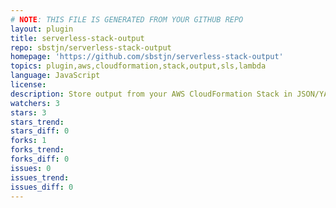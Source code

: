 ```yaml
---
# NOTE: THIS FILE IS GENERATED FROM YOUR GITHUB REPO
layout: plugin
title: serverless-stack-output
repo: sbstjn/serverless-stack-output
homepage: 'https://github.com/sbstjn/serverless-stack-output'
topics: plugin,aws,cloudformation,stack,output,sls,lambda
language: JavaScript
license: 
description: Store output from your AWS CloudFormation Stack in JSON/YAML/TOML files, or to pass it to a JavaScript function for further processing.
watchers: 3
stars: 3
stars_trend: 
stars_diff: 0
forks: 1
forks_trend: 
forks_diff: 0
issues: 0
issues_trend: 
issues_diff: 0
---
```

